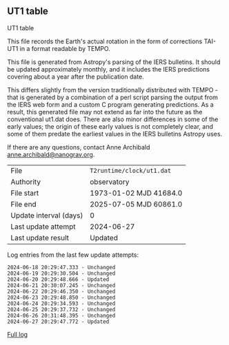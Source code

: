 
## UT1 table

UT1 table

This file records the Earth's actual rotation in the form of
corrections TAI-UT1 in a format readable by TEMPO.

This file is generated from Astropy's parsing of the IERS
bulletins. It should be updated approximately monthly, and it
includes the IERS predictions covering about a year after the
publication date.

This differs slightly from the version traditionally distributed
with TEMPO - that is generated by a combination of a perl script
parsing the output from the IERS web form and a custom C program
generating predictions. As a result, this generated file may not
extend as far into the future as the conventional ut1.dat does.
There are also minor differences in some of the early values; the
origin of these early values is not completely clear, and some of
them predate the earliest values in the IERS bulletins Astropy uses.

If there are any questions, contact Anne Archibald
<anne.archibald@nanograv.org>.

|     |     |
|:--- |:--- |
| File | `T2runtime/clock/ut1.dat` |
| Authority | observatory |
| File start | 1973-01-02 MJD 41684.0 |
| File end | 2025-07-05 MJD 60861.0 |
| Update interval (days) | 0 |
| Last update attempt | 2024-06-27 |
| Last update result | Updated |

Log entries from the last few update attempts:
```
2024-06-18 20:29:47.333 - Unchanged
2024-06-19 20:29:30.504 - Unchanged
2024-06-20 20:29:48.666 - Updated
2024-06-21 20:30:07.245 - Unchanged
2024-06-22 20:29:46.350 - Unchanged
2024-06-23 20:29:48.850 - Unchanged
2024-06-24 20:29:34.593 - Unchanged
2024-06-25 20:29:37.732 - Unchanged
2024-06-26 20:31:48.395 - Unchanged
2024-06-27 20:29:47.772 - Updated
```
[Full log](https://raw.githubusercontent.com/ipta/pulsar-clock-corrections/main/log/T2runtime/clock/ut1.dat.log)
